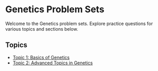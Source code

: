 # Genetics Problem Sets

Welcome to the Genetics problem sets. Explore practice questions for various topics and sections below.

## Topics

- [Topic 1: Basics of Genetics](topic1/index.md)
- [Topic 2: Advanced Topics in Genetics](topic2/index.md)
